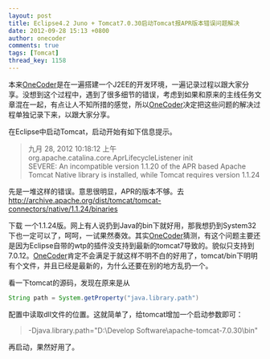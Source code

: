 ```yaml
---
layout: post
title: Eclipse4.2 Juno + Tomcat7.0.30启动Tomcat报APR版本错误问题解决
date: 2012-09-28 15:13 +0800
author: onecoder
comments: true
tags: [Tomcat]
thread_key: 1158
---
```

本来<a href="http://www.coderli.com">OneCoder</a>是在一遍搭建一个J2EE的开发环境，一遍记录过程以跟大家分享。没想到这个过程中，遇到了很多细节的错误，考虑到如果和原来的主线任务文章混在一起，有点让人不知所措的感觉，所以<a href="http://www.coderli.com">OneCoder</a>决定把这些问题的解决过程单独记录下来，以跟大家分享。

在Eclipse中启动Tomcat，启动开始有如下信息提示。		<blockquote>
			<div>
				九月 28, 2012 10:18:12 上午 org.apache.catalina.core.AprLifecycleListener init</div>
			<div>
				SEVERE: An incompatible version 1.1.20 of the APR based Apache Tomcat Native library is installed, while Tomcat requires version 1.1.24</div>
		</blockquote>
		<div>
			先是一堆这样的错误。意思很明显，APR的版本不够。去
	<a href="http://archive.apache.org/dist/tomcat/tomcat-connectors/native/1.1.24/binaries">http://archive.apache.org/dist/tomcat/tomcat-connectors/native/1.1.24/binaries</a>
	
下载 一个1.1.24版。网上有人说扔到Java的bin下就好用，那我想扔到System32下也一定可以了，呵呵，一试果然奏效。其实<a href="http://www.coderli.com">OneCoder</a>猜测，有这个问题主要还是因为Eclipse自带的wtp的插件没支持到最新的tomcat7导致的。貌似只支持到7.0.12。<a href="http://www.coderli.com">OneCoder</a>肯定不会满足于就这样不明不白的好用了，tomcat/bin下明明有个文件，并且已经是最新的，为什么还要在别的地方乱扔一个。</div>

看一下tomcat的源码，发现在原来是从

```java
String path = System.getProperty("java.library.path")
```

配置中读取dll文件的位置。这就简单了，给tomcat增加一个启动参数即可：
	<blockquote>
		<p>
			-Djava.library.path="D:\Develop Software\apache-tomcat-7.0.30\bin"</p>
	</blockquote>

再启动，果然好用了。